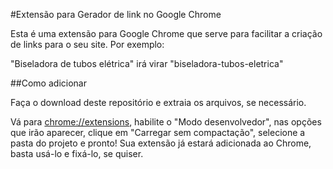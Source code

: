 #Extensão para Gerador de link no Google Chrome

Esta é uma extensão para Google Chrome que serve para facilitar a criação de links para o seu site. Por exemplo:

"Biseladora de tubos elétrica" irá virar "biseladora-tubos-eletrica"

##Como adicionar

Faça o download deste repositório e extraia os arquivos, se necessário.

Vá para [chrome://extensions](chrome://extensions), habilite o "Modo desenvolvedor", nas opções que irão aparecer, clique em "Carregar sem compactação", selecione a pasta do projeto e pronto! Sua extensão já estará adicionada ao Chrome, basta usá-lo e fixá-lo, se quiser.